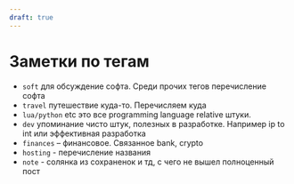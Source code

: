 ```yaml
---
draft: true
---
```


# Заметки по тегам
- `soft` для обсуждение софта. Среди прочих тегов перечисление софта
- `travel` путешествие куда-то. Перечисляем куда
- `lua/python` etc это все programming language relative штуки.
- `dev` упоминание чисто штук, полезных в разработке. Например ip to int или эффективная разработка
- `finances` – финансовое. Связанное bank, crypto
- `hosting` - перечисление названия
- `note` - солянка из сохраненок и тд, с чего не вышел полноценный пост